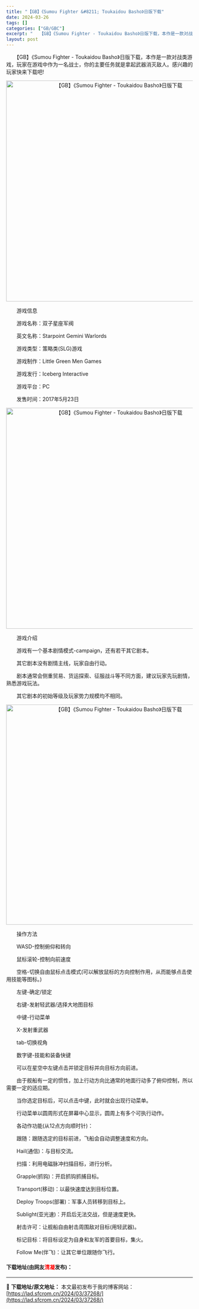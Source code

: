 ```yaml
---
title: "【GB】《Sumou Fighter &#8211; Toukaidou Basho》日版下载"
date: 2024-03-26
tags: []
categories: ["GB/GBC"]
excerpt: "　　【GB】《Sumou Fighter - Toukaidou Basho》日版下载，本作是一款对战类游戏，玩家在游戏中作为一名战士，你的主要任务就是拿起武器消灭敌人。感兴趣的玩家快来下载吧! 　　游戏信息 　　游戏名称：双子星座军阀 　　英文名称：Starpoint Gemini Warlord&hellip;"
layout: post
---
```


 <p>　　【GB】《Sumou Fighter - Toukaidou Basho》日版下载，本作是一款对战类游戏，玩家在游戏中作为一名战士，你的主要任务就是拿起武器消灭敌人。感兴趣的玩家快来下载吧!</p> <p align="center"><img align="" border="0" src="https://lad.sfcrom.cn/wp-content/uploads/2024/03/20240326_66028494753e2.png" width="594" alt="【GB】《Sumou Fighter - Toukaidou Basho》日版下载" /></p> <p>　　游戏信息</p> <p>　　游戏名称：双子星座军阀</p> <p>　　英文名称：Starpoint Gemini Warlords</p> <p>　　游戏类型：策略类(SLG)游戏</p> <p>　　游戏制作：Little Green Men Games</p> <p>　　游戏发行：Iceberg Interactive</p> <p>　　游戏平台：PC</p> <p>　　发售时间：2017年5月23日</p> <p align="center"><img align="" border="0" src="https://lad.sfcrom.cn/wp-content/uploads/2024/03/20240326_66028495f19e2.png" width="594" alt="【GB】《Sumou Fighter - Toukaidou Basho》日版下载" /></p> <p>　　游戏介绍</p> <p>　　游戏有一个基本剧情模式-campaign，还有若干其它剧本。</p> <p>　　其它剧本没有剧情主线，玩家自由行动。</p> <p>　　剧本通常会侧重贸易、货运探索、征服战斗等不同方面，建议玩家先玩剧情，熟悉游戏玩法。</p> <p>　　其它剧本的初始等级及玩家势力规模均不相同。</p> <p align="center"><img align="" border="0" src="https://lad.sfcrom.cn/wp-content/uploads/2024/03/20240326_6602849759f89.png" width="592" alt="【GB】《Sumou Fighter - Toukaidou Basho》日版下载" /></p> <p>　　操作方法</p> <p>　　WASD-控制俯仰和转向</p> <p>　　鼠标滚轮-控制向前速度</p> <p>　　空格-切换自由鼠标点击模式(可以解放鼠标的方向控制作用，从而能够点击使用技能等图标。)</p> <p>　　左键-确定/锁定</p> <p>　　右键-发射轻武器/选择大地图目标</p> <p>　　中键-行动菜单</p> <p>　　X-发射重武器</p> <p>　　tab-切换视角</p> <p>　　数字键-技能和装备快键</p> <p>　　可以在星空中左键点击并锁定目标并向目标方向前进。</p> <p>　　由于舰船有一定的惯性，加上行动方向比通常的地面行动多了俯仰控制，所以需要一定的适应期。</p> <p>　　当你选定目标后，可以点击中键，此时就会出现行动菜单。</p> <p>　　行动菜单以圆周形式在屏幕中心显示，圆周上有多个可执行动作。</p> <p>　　各动作功能(从12点方向顺时针)：</p> <p>　　跟随：跟随选定的目标前进，飞船会自动调整速度和方向。</p> <p>　　Hail(通信)：与目标交流。</p> <p>　　扫描：利用电磁脉冲扫描目标，进行分析。</p> <p>　　Grapple(抓钩)：开启抓钩抓捕目标。</p> <p>　　Transport(移动)：以最快速度达到目标位置。</p> <p>　　Deploy Troops(部署)：军事人员转移到目标上。</p> <p>　　Sublight(亚光速)：开启后无法交战，但是速度更快。</p> <p>　　射击许可：让舰船自由射击周围敌对目标(用轻武器)。</p> <p>　　标记目标：将目标设定为自身和友军的首要目标，集火。</p> <p>　　Follow Me(伴飞)：让其它单位跟随你飞行。</p> <p><h4>下载地址(由网友<font color="red">清凝</font>发布)：</h4></p> 

---
📖 **下载地址/原文地址：** 本文最初发布于我的博客网站：[https://lad.sfcrom.cn/2024/03/37268/](https://lad.sfcrom.cn/2024/03/37268/)
